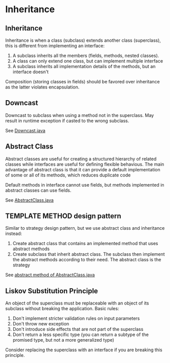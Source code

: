 # Inheritance

## Inheritance

Inheritance is when a class (subclass) extends another class (superclass), this is different from implementing an interface:

1. A subclass inherits all the members (fields, methods, nested classes). 
2. A class can only extend one class, but can implement multiple interface
3. A subclass inherits all implementation details of the methods, but an interface doesn't

Composition (storing classes in fields) should be favored over inheritance as the latter violates encapsulation.

## Downcast

Downcast to subclass when using a method not in the superclass. May result in runtime exception if casted to the wrong subclass.

See [Downcast.java](code/Downcast.java)

## Abstract Class

Abstract classes are useful for creating a structured hierarchy of related classes while interfaces are useful for defining flexible behavious.
The main advantage of abstract class is that it can provide a default implementation of some or all of its methods, which reduces duplicate code

Default methods in interface cannot use fields, but methods implemented in abstract classes can use fields.

See [AbstractClass.java](code/AbstractClass.java)

## TEMPLATE METHOD design pattern

Similar to strategy design pattern, but we use abstract class and inheritance instead:
1. Create abstract class that contains an implemented method that uses abstract methods
2. Create subclass that inherit abstract class. The subclass then implement the abstract methods according to their need. The abstract class is the strategy

See [abstract method of AbstractClass.java](code/AbstractClass.java)

## Liskov Substitution Principle

An object of the superclass must be replaceable with an object of its subclass without breaking the application. Basic rules:

1. Don't implement stricter validation rules on input parameters
2. Don't throw new exception
3. Don't introduce side effects that are not part of the superclass
4. Don't return a less specific type (you can return a subtype of the promised type, but not a more generalized type)

Consider replacing the superclass with an interface if you are breaking this principle.